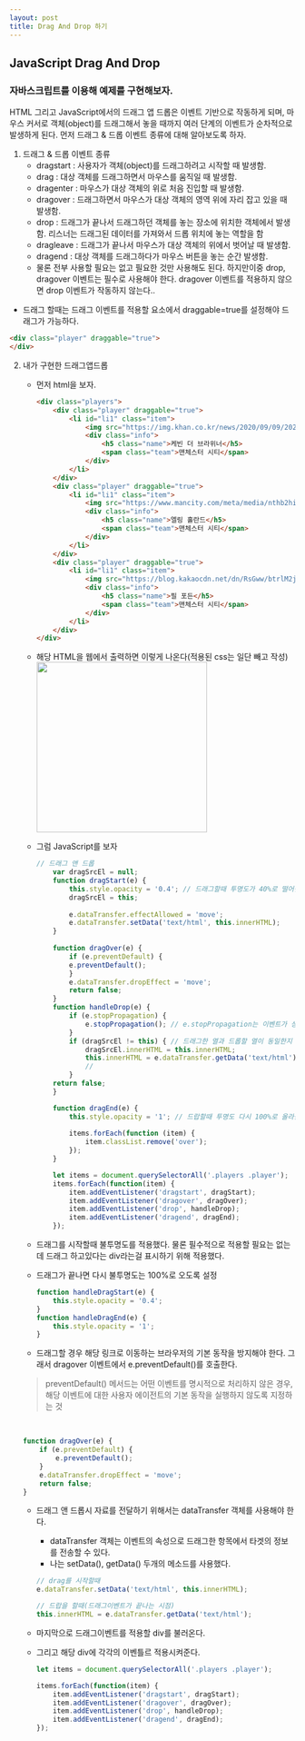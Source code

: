 ```yaml
---
layout: post
title: Drag And Drop 하기
---
```


## JavaScript Drag And Drop
### 자바스크립트를 이용해 예제를 구현해보자.

HTML 그리고 JavaScript에서의 드래그 앱 드롭은 이벤트 기반으로 작동하게 되며, 마우스 커서로 객체(object)를 드래그해서 놓을 때까지 여러 단계의 이벤트가 순차적으로 발생하게 된다.
먼저 드래그 & 드롭 이벤트 종류에 대해 알아보도록 하자.

1. 드래그 & 드롭 이벤트 종류
    - dragstart	: 사용자가 객체(object)를 드래그하려고 시작할 때 발생함.
    - drag : 대상 객체를 드래그하면서 마우스를 움직일 때 발생함.
    - dragenter : 마우스가 대상 객체의 위로 처음 진입할 때 발생함.
    - dragover : 드래그하면서 마우스가 대상 객체의 영역 위에 자리 잡고 있을 때 발생함.
    - drop : 드래그가 끝나서 드래그하던 객체를 놓는 장소에 위치한 객체에서 발생함. 리스너는 드래그된 데이터를 가져와서 드롭 위치에 놓는 역할을 함
    - dragleave	: 드래그가 끝나서 마우스가 대상 객체의 위에서 벗어날 때 발생함.
    - dragend : 대상 객체를 드래그하다가 마우스 버튼을 놓는 순간 발생함.
    - 물론 전부 사용할 필요는 없고 필요한 것만 사용해도 된다. 하지만이중 drop, dragover 이벤트는 필수로 사용해야 한다. dragover 이벤트를 적용하지 않으면 drop 이벤트가 작동하지 않는다..
* 드래그 할때는 드래그 이벤트를 적용할 요소에서 draggable=true를 설정해야 드래그가 가능하다.
```html
<div class="player" draggable="true">
</div>
```

2. 내가 구현한 드래그앱드롭
    - 먼저 html을 보자.
        ```html
        <div class="players">
            <div class="player" draggable="true">
                <li id="li1" class="item">
                    <img src="https://img.khan.co.kr/news/2020/09/09/2020091001001134700093591.jpg" class="playerImg" width="110px" height="86px">
                    <div class="info">
                        <h5 class="name">케빈 더 브라위너</h5>
                        <span class="team">맨체스터 시티</span>
                    </div>
                </li>
            </div>
            <div class="player" draggable="true">
                <li id="li1" class="item">
                    <img src="https://www.mancity.com/meta/media/nthb2hil/haaland-signs.jpg?width=560&height=315" class="playerImg" width="110px" height="86px">
                    <div class="info">
                        <h5 class="name">엘링 홀란드</h5>
                        <span class="team">맨체스터 시티</span>
                    </div>
                </li>
            </div>
            <div class="player" draggable="true">
                <li id="li1" class="item">
                    <img src="https://blog.kakaocdn.net/dn/RsGww/btrlM2jMgoo/sBB8t5VkKwWuRy9cBH9H9k/img.jpg" class="playerImg" width="110px" height="86px">
                    <div class="info">
                        <h5 class="name">필 포든</h5>
                        <span class="team">맨체스터 시티</span>
                    </div>
                </li>
            </div>
        </div>
        ```
    - 해당 HTML을 웹에서 출력하면 이렇게 나온다(적용된 css는 일단 빼고 작성)
        <br>
        <img src="https://user-images.githubusercontent.com/107177133/229477160-47ca00b8-7dfc-4689-80fe-e433108716aa.png" width="300px" height="300px"/>
        <br>
    - 그럼 JavaScript를 보자
        ```javascript
        // 드래그 앤 드롭 
            var dragSrcEl = null;
            function dragStart(e) {
                this.style.opacity = '0.4'; // 드래그할때 투명도가 40%로 떨어짐.
                dragSrcEl = this;
                
                e.dataTransfer.effectAllowed = 'move';
                e.dataTransfer.setData('text/html', this.innerHTML);
            }
            
            function dragOver(e) {
                if (e.preventDefault) {
                e.preventDefault();
                }
                e.dataTransfer.dropEffect = 'move';
                return false;
            }
            function handleDrop(e) {
                if (e.stopPropagation) {
                    e.stopPropagation(); // e.stopPropagation는 이벤트가 상위 엘리먼트에 전달되지 않게 막아 준다.
                }
                if (dragSrcEl != this) { // 드래그한 열과 드롭할 열이 동일한지 확인합니다.
                    dragSrcEl.innerHTML = this.innerHTML;
                    this.innerHTML = e.dataTransfer.getData('text/html');
                    //
                }
            return false;
            }

            function dragEnd(e) {
                this.style.opacity = '1'; // 드랍할때 투명도 다시 100%로 올라감.
            
                items.forEach(function (item) {
                    item.classList.remove('over');
                });
            }

            let items = document.querySelectorAll('.players .player');
            items.forEach(function(item) {
                item.addEventListener('dragstart', dragStart);
                item.addEventListener('dragover', dragOver);
                item.addEventListener('drop', handleDrop);
                item.addEventListener('dragend', dragEnd);
            });
        ```
        
     - 드래그를 시작할때 불투명도를 적용했다. 물론 필수적으로 적용할 필요는 없는데 드래그 하고있다는 div라는걸 표시하기 위해 적용했다.
     - 드래그가 끝나면 다시 불투명도는 100%로 오도록 설정
        ```javascript
        function handleDragStart(e) {
            this.style.opacity = '0.4';
        }
        function handleDragEnd(e) {
            this.style.opacity = '1';
        }
        ```
    - 드래그할 경우 해당 링크로 이동하는 브라우저의 기본 동작을 방지해야 한다. 그래서 dragover 이벤트에서 e.preventDefault()를 호출한다.
    > preventDefault()
    > 메서드는 어떤 이벤트를 명시적으로 처리하지 않은 경우, 해당 이벤트에 대한 사용자 에이전트의 기본 동작을 실행하지 않도록 지정하는 것
    <br>
    
    ```javascript
    function dragOver(e) {
        if (e.preventDefault) {
            e.preventDefault();
        }
        e.dataTransfer.dropEffect = 'move';
        return false;
    }
    ```            
    - 드래그 앤 드롭시 자료를 전달하기 위해서는 dataTransfer 객체를 사용해야 한다. 
        - dataTransfer 객체는 이벤트의 속성으로 드래그한 항목에서 타겟의 정보를 전송할 수 있다.
        - 나는 setData(), getData() 두개의 메소드를 사용했다.
        ```javascript
        // drag를 시작할때
        e.dataTransfer.setData('text/html', this.innerHTML);
        
        // 드랍을 할때(드래그이벤트가 끝나는 시점)
        this.innerHTML = e.dataTransfer.getData('text/html');
        ```
    
    - 마지막으로 드래그이벤트를 적용할 div를 불러온다.
    - 그리고 해당 div에 각각의 이벤틀르 적용시켜준다.
        ```javascript
        let items = document.querySelectorAll('.players .player');
        
        items.forEach(function(item) {
            item.addEventListener('dragstart', dragStart);
            item.addEventListener('dragover', dragOver);
            item.addEventListener('drop', handleDrop);
            item.addEventListener('dragend', dragEnd);
        });
        ```














